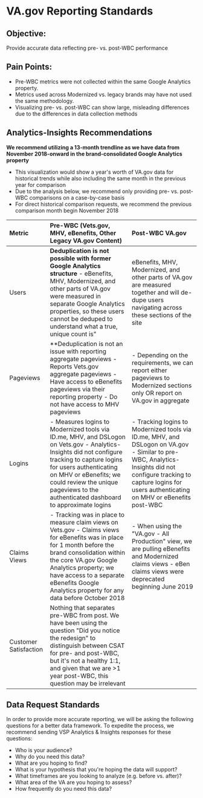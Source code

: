 # VA.gov Reporting Standards

## Objective:

Provide accurate data reflecting pre- vs. post-WBC performance

## Pain Points:

* Pre-WBC metrics were not collected within the same Google Analytics property.
* Metrics used across Modernized vs. legacy brands may have not used the same methodology.
* Visualizing pre- vs. post-WBC can show large, misleading differences due to the differences in data collection methods

## Analytics-Insights Recommendations

**We recommend utilizing a 13-month trendline as we have data from November 2018-onward in the brand-consolidated Google Analytics property**

* This visualization would show a year's worth of VA.gov data for historical trends while also including the same month in the previous year for comparison
* Due to the analysis below, we recommend only providing pre- vs. post-WBC comparisons on a case-by-case basis
* For direct historical comparison requests, we recommend the previous comparison month begin November 2018

| Metric | Pre-WBC \(Vets.gov, MHV, eBenefits, Other Legacy VA.gov Content\) | Post-WBC VA.gov |
| :--- | :--- | :--- |
| Users | **Deduplication is not possible with former Google Analytics structure**  - eBenefits, MHV, Modernized, and other parts of VA.gov were measured in separate Google Analytics properties, so these users cannot be deduped to understand what a true, unique count is" | eBenefits, MHV, Modernized, and other parts of VA.gov are measured together and will de-dupe users navigating across these sections of the site |
| Pageviews | \*\*Deduplication is not an issue with reporting aggregate pageviews   - Reports Vets.gov aggregate pageviews  - Have access to eBenefits pageviews via their reporting property  - Do not have access to MHV pageviews | - Depending on the requirements, we can report either pageviews to Modernized sections only OR report on VA.gov in aggregate |
| Logins | - Measures logins to Modernized tools via ID.me, MHV, and DSLogon on Vets.gov   - Analytics-Insights did not configure tracking to capture logins for users authenticating on MHV or eBenefits; we could review the unique pageviews to the authenticated dashboard to approximate logins | - Tracking logins to Modernized tools via ID.me, MHV, and DSLogon on VA.gov   - Similar to pre-WBC, Analytics-Insights did not configure tracking to capture logins for users authenticating on MHV or eBenefits post-WBC |
| Claims Views | - Tracking was in place to measure claim views on Vets.gov   - Claims views for eBenefits was in place for 1 month before the brand consolidation within the core VA.gov Google Analytics property; we have access to a separate eBenefits Google Analytics property for any data before October 2018 | - When using the "VA.gov - All Production" view, we are pulling eBenefits and Modernized claims views   - eBen claims views were deprecated beginning June 2019 |
| Customer Satisfaction | Nothing that separates pre-WBC from post. We have been using the question "Did you notice the redesign" to distinguish between CSAT for pre- and post-WBC, but it's not a healthy 1:1, and given that we are &gt;1 year post-WBC, this question may be irrelevant |  |

## Data Request Standards

In order to provide more accurate reporting, we will be asking the following questions for a better data framework. To expedite the process, we recommend sending VSP Analytics & Insights responses for these questions:

* Who is your audience?
* Why do you need this data?
* What are you hoping to find?
* What is your hypothesis that you're hoping the data will support?
* What timeframes are you looking to analyze \(e.g. before vs. after\)?
* What area of the VA are you hoping to assess?
* How frequently do you need this data? 

